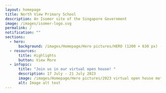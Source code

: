 ```yaml
---
layout: homepage
title: North View Primary School
description: An Isomer site of the Singapore Government
image: /images/isomer-logo.svg
permalink: /
notification: ""
sections:
  - hero:
      background: /images/Homepage/Hero pictures/HERO (1200 × 630 px) (1).gif
  - resources:
      title: Highlights
      button: View More
  - infopic:
      title: "Join us in our virtual open house! "
      description: 17 July - 21 July 2023
      image: /images/Homepage/Hero pictures/2023 virtual open house motd (4).png
      alt: Image alt text
---
```

